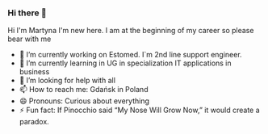 ### Hi there 👋

Hi I'm Martyna I'm new here. I am at the beginning of my career so please bear with me

- 🔭 I’m currently working on Estomed. I`m 2nd line support engineer.
- 🌱 I’m currently learning in UG in specialization IT applications in business
- 🤔 I’m looking for help with all
- 📫 How to reach me: Gdańsk in Poland
- 😄 Pronouns: Curious about everything
- ⚡ Fun fact: If Pinocchio said “My Nose Will Grow Now,” it would create a paradox.

